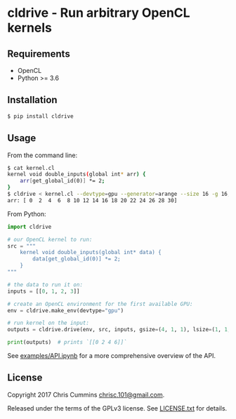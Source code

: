# cldrive - Run arbitrary OpenCL kernels

## Requirements
* OpenCL
* Python >= 3.6

## Installation

```sh
$ pip install cldrive
```


## Usage

From the command line:
```sh
$ cat kernel.cl
kernel void double_inputs(global int* arr) {
    arr[get_global_id(0)] *= 2;
}
$ cldrive < kernel.cl --devtype=gpu --generator=arange --size 16 -g 16,1,1 -l 4,1,1
arr: [ 0  2  4  6  8 10 12 14 16 18 20 22 24 26 28 30]
```

From Python:

```py
import cldrive

# our OpenCL kernel to run:
src = """
    kernel void double_inputs(global int* data) {
        data[get_global_id(0)] *= 2;
    }
"""

# the data to run it on:
inputs = [[0, 1, 2, 3]]

# create an OpenCL environment for the first available GPU:
env = cldrive.make_env(devtype="gpu")

# run kernel on the input:
outputs = cldrive.drive(env, src, inputs, gsize=(4, 1, 1), lsize=(1, 1, 1))

print(outputs)  # prints `[[0 2 4 6]]`
```

See [examples/API.ipynb](/examples/API.ipynb) for a more comprehensive overview of the API.


## License

Copyright 2017 Chris Cummins <chrisc.101@gmail.com>.

Released under the terms of the GPLv3 license. See [LICENSE.txt](/LICENSE.txt)
for details.
